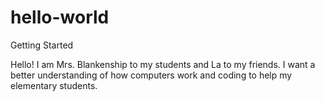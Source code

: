 # hello-world
Getting Started

Hello! 
I am Mrs. Blankenship to my students and La to my friends.
I want a better understanding of how computers work and coding to help my elementary students.
